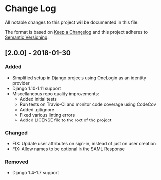 # Change Log
All notable changes to this project will be documented in this file.

The format is based on [Keep a Changelog](http://keepachangelog.com/)
and this project adheres to [Semantic Versioning](http://semver.org/).

## [2.0.0] - 2018-01-30

### Added
- Simplified setup in Django projects using OneLogin as an identity provider
- Django 1.10-1.11 support
- Miscellaneous repo quality improvements:
  - Added initial tests
  - Run tests on Travis-CI and monitor code coverage using CodeCov
  - Added .gitignore
  - Fixed various linting errors
  - Added LICENSE file to the root of the project

### Changed
- FIX: Update user attributes on sign-in, instead of just on user creation
- FIX: Allow names to be optional in the SAML Response

### Removed
- Django 1.4-1.7 support
